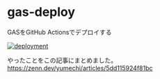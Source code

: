 # gas-deploy
GASをGitHub Actionsでデプロイする

[![deployment](https://github.com/yumechi/gas-deploy/actions/workflows/deployment.yml/badge.svg?branch=main&event=push)](https://github.com/yumechi/gas-deploy/actions/workflows/deployment.yml)

やったことをこの記事にまとめました。
https://zenn.dev/yumechi/articles/5dd115924f81bc
